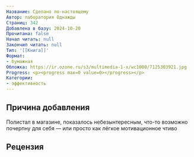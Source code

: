 ```yaml
---
Название: Сделано по-настоящему
Автор: лаборатория Однажды
Страниц: 342
Добавлена в базу: 2024-10-20
Прочитана: false
Начал читать: null
Закончил читать: null
Тип: '[[Книга]]'
Формат:
- бумажная
Обложка: https://ir.ozone.ru/s3/multimedia-1-x/wc1000/7125303921.jpg
Progress: <p><progress max=0 value=0></progress></p>
Категории:
- эффективность
---
```

## Причина добавления

Полистал в магазине, показалось небезынтересным, что-то возможно почерпну для себя — или просто как лёгкое мотивационное чтиво

## Рецензия